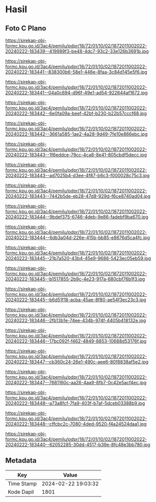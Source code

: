 # Hasil

## Foto C Plano

https://sirekap-obj-formc.kpu.go.id/3ac4/pemilu/pdpr/18/72/01/10/02/1872011002022-20240222-183439--419989f3-be48-4dc7-93c2-33e126b3691b.jpg

https://sirekap-obj-formc.kpu.go.id/3ac4/pemilu/pdpr/18/72/01/10/02/1872011002022-20240222-183441--838300b6-58e1-446e-8faa-3c84d145e5f6.jpg

https://sirekap-obj-formc.kpu.go.id/3ac4/pemilu/pdpr/18/72/01/10/02/1872011002022-20240222-183441--04a0c694-d96f-49e1-ad54-922644af1672.jpg

https://sirekap-obj-formc.kpu.go.id/3ac4/pemilu/pdpr/18/72/01/10/02/1872011002022-20240222-183442--6e0fa09a-beef-42bf-b230-b22b57cccf68.jpg

https://sirekap-obj-formc.kpu.go.id/3ac4/pemilu/pdpr/18/72/01/10/02/1872011002022-20240222-183442--3661a585-1ae2-4a28-9d49-7fe10e866ebc.jpg

https://sirekap-obj-formc.kpu.go.id/3ac4/pemilu/pdpr/18/72/01/10/02/1872011002022-20240222-183443--1f6eddce-79cc-4ca8-8e41-805cbdf5decc.jpg

https://sirekap-obj-formc.kpu.go.id/3ac4/pemilu/pdpr/18/72/01/10/02/1872011002022-20240222-183443--ad7025b4-d3ee-4f87-b6c3-f000028c75c3.jpg

https://sirekap-obj-formc.kpu.go.id/3ac4/pemilu/pdpr/18/72/01/10/02/1872011002022-20240222-183443--7442b5de-eb28-47d8-929d-f6ce8740ad04.jpg

https://sirekap-obj-formc.kpu.go.id/3ac4/pemilu/pdpr/18/72/01/10/02/1872011002022-20240222-183444--9bdef375-6746-4deb-9e86-fadebf9ba670.jpg

https://sirekap-obj-formc.kpu.go.id/3ac4/pemilu/pdpr/18/72/01/10/02/1872011002022-20240222-183444--6db3a04d-226e-415b-bb85-e8676d5ca4fc.jpg

https://sirekap-obj-formc.kpu.go.id/3ac4/pemilu/pdpr/18/72/01/10/02/1872011002022-20240222-183445--21b7a520-43b4-45e9-9686-5423ec05eb59.jpg

https://sirekap-obj-formc.kpu.go.id/3ac4/pemilu/pdpr/18/72/01/10/02/1872011002022-20240222-183445--b1517855-2b9c-4e23-917a-680cbf76b1f3.jpg

https://sirekap-obj-formc.kpu.go.id/3ac4/pemilu/pdpr/18/72/01/10/02/1872011002022-20240222-183445--b6d51f18-acba-45ae-8f80-ae54f3ec23c3.jpg

https://sirekap-obj-formc.kpu.go.id/3ac4/pemilu/pdpr/18/72/01/10/02/1872011002022-20240222-183446--2fb13b1e-74ee-434b-974f-4405b418132e.jpg

https://sirekap-obj-formc.kpu.go.id/3ac4/pemilu/pdpr/18/72/01/10/02/1872011002022-20240222-183446--17bc092f-f462-4849-8853-10688d53176f.jpg

https://sirekap-obj-formc.kpu.go.id/3ac4/pemilu/pdpr/18/72/01/10/02/1872011002022-20240222-183447--cb360c24-26e1-490c-aee6-80f8838af5e2.jpg

https://sirekap-obj-formc.kpu.go.id/3ac4/pemilu/pdpr/18/72/01/10/02/1872011002022-20240222-183447--7681160c-aa26-4aa9-8fb7-0c42e5acf4ec.jpg

https://sirekap-obj-formc.kpu.go.id/3ac4/pemilu/pdpr/18/72/01/10/02/1872011002022-20240222-183448--a73a8fcf-7fa9-403f-b7af-5dceb03388b9.jpg

https://sirekap-obj-formc.kpu.go.id/3ac4/pemilu/pdpr/18/72/01/10/02/1872011002022-20240222-183448--cffcbc2c-7080-4ded-9520-f4a24524daa1.jpg

https://sirekap-obj-formc.kpu.go.id/3ac4/pemilu/pdpr/18/72/01/10/02/1872011002022-20240222-183440--62052285-30dd-4517-b39e-8fc48e3bb780.jpg


## Metadata

| Key        | Value               |
| ---------- | ------------------- |
| Time Stamp | 2024-02-22 19:03:32 |
| Kode Dapil | 1801                |



